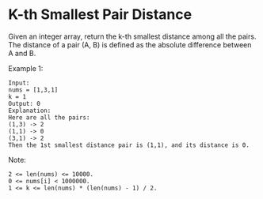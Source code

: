 # K-th Smallest Pair Distance

Given an integer array, return the k-th smallest distance among all the pairs. The distance of a pair (A, B) is defined as the absolute difference between A and B.

Example 1:

    Input:
    nums = [1,3,1]
    k = 1
    Output: 0 
    Explanation:
    Here are all the pairs:
    (1,3) -> 2
    (1,1) -> 0
    (3,1) -> 2
    Then the 1st smallest distance pair is (1,1), and its distance is 0.

Note:

    2 <= len(nums) <= 10000.
    0 <= nums[i] < 1000000.
    1 <= k <= len(nums) * (len(nums) - 1) / 2.
